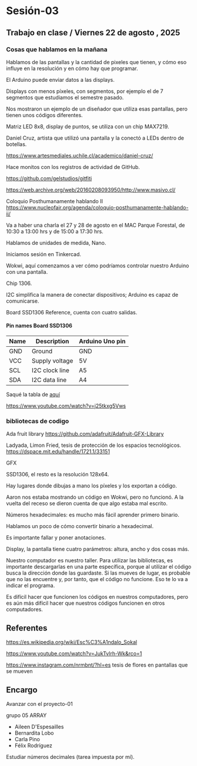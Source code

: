 # Sesión-03

## Trabajo en clase / Viernes 22 de agosto , 2025

### Cosas que hablamos en la mañana

Hablamos de las pantallas y la cantidad de pixeles que tienen, y cómo eso influye en la resolución y en cómo hay que programar.

El Arduino puede enviar datos a las displays.

Displays con menos píxeles, con segmentos, por ejemplo el de 7 segmentos que estudiamos el semestre pasado.

Nos mostraron un ejemplo de un diseñador que utiliza esas pantallas, pero tienen unos códigos diferentes.

Matriz LED 8x8, display de puntos, se utiliza con un chip MAX7219.

Daniel Cruz, artista que utilizó una pantalla y la conectó a LEDs dentro de botellas.

https://www.artesmediales.uchile.cl/academico/daniel-cruz/

Hace monitos con los registros de actividad de GitHub.

https://github.com/gelstudios/gitfiti

https://web.archive.org/web/20160208093950/http://www.masivo.cl/

Coloquio Posthumanamente hablando II https://www.nucleofair.org/agenda/coloquio-posthumanamente-hablando-ii/

Va a haber una charla el 27 y 28 de agosto en el MAC Parque Forestal, de 10:30 a 13:00 hrs y de 15:00 a 17:30 hrs.

Hablamos de unidades de medida, Nano.

Iniciamos sesión en Tinkercad.

Wokwi, aquí comenzamos a ver cómo podríamos controlar nuestro Arduino con una pantalla.

Chip 1306.

I2C simplifica la manera de conectar dispositivos; Arduino es capaz de comunicarse.

Board SSD1306 Reference, cuenta con cuatro salidas.

#### Pin names Board SSD1306

| Name | Description    | Arduino Uno pin |
| ---- | -------------- | --------------- |
| GND  | Ground         | GND             |
| VCC  | Supply voltage | 5V              |
| SCL  | I2C clock line | A5              |
| SDA  | I2C data line  | A4              |

Saqué la tabla de [aquí](https://github.com/wokwi/wokwi-docs/blob/main/docs/parts/board-ssd1306.md?plain=1)

https://www.youtube.com/watch?v=j25tkxg5Vws

### bibliotecas de codigo

Ada fruit library https://github.com/adafruit/Adafruit-GFX-Library

Ladyada, Limon Fried, tesis de protección de los espacios tecnológicos. https://dspace.mit.edu/handle/1721.1/33151

GFX

SSD1306, el resto es la resolución 128x64.

Hay lugares donde dibujas a mano los píxeles y los exportan a código.

Aaron nos estaba mostrando un código en Wokwi, pero no funcionó. A la vuelta del receso se dieron cuenta de que algo estaba mal escrito.

Números hexadecimales: es mucho más fácil aprender primero binario.

Hablamos un poco de cómo convertir binario a hexadecimal.

Es importante fallar y poner anotaciones.

Display, la pantalla tiene cuatro parámetros: altura, ancho y dos cosas más.

Nuestro computador es nuestro taller. Para utilizar las bibliotecas, es importante descargarlas en una parte específica, porque al utilizar el código busca la dirección donde las guardaste. Si las mueves de lugar, es probable que no las encuentre y, por tanto, que el código no funcione. Eso te lo va a indicar el programa.

Es difícil hacer que funcionen los códigos en nuestros computadores, pero es aún más difícil hacer que nuestros códigos funcionen en otros computadores.

## Referentes 

https://es.wikipedia.org/wiki/Esc%C3%A1ndalo_Sokal

https://www.youtube.com/watch?v=JukTvlrh-Wk&rco=1

https://www.instagram.com/nrmbnt/?hl=es tesis de flores en pantallas que se mueven

## Encargo

Avanzar con el proyecto-01

grupo 05 ARRAY

- Aileen D'Espesailles
- Bernardita Lobo
- Carla Pino
- Félix Rodríguez

Estudiar números decimales (tarea impuesta por mí).
